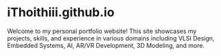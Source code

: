 # iThoithiii.github.io

Welcome to my personal portfolio website! This site showcases my projects, skills, and experience in various domains including VLSI Design, Embedded Systems, AI, AR/VR Development, 3D Modeling, and more.
